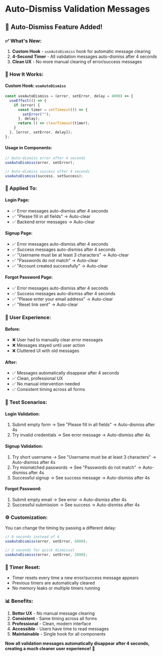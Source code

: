 # Auto-Dismiss Validation Messages

## 🎯 Auto-Dismiss Feature Added!

### ✅ What's New:

1. **Custom Hook** - `useAutoDismiss` hook for automatic message clearing
2. **4-Second Timer** - All validation messages auto-dismiss after 4 seconds
3. **Clean UX** - No more manual clearing of error/success messages

### 🔧 How It Works:

#### Custom Hook: `useAutoDismiss`

```javascript
const useAutoDismiss = (error, setError, delay = 4000) => {
  useEffect(() => {
    if (error) {
      const timer = setTimeout(() => {
        setError("");
      }, delay);
      return () => clearTimeout(timer);
    }
  }, [error, setError, delay]);
};
```

#### Usage in Components:

```javascript
// Auto-dismiss error after 4 seconds
useAutoDismiss(error, setError);

// Auto-dismiss success after 4 seconds
useAutoDismiss(success, setSuccess);
```

### 📱 Applied To:

#### Login Page:

- ✅ Error messages auto-dismiss after 4 seconds
- ✅ "Please fill in all fields" → Auto-clear
- ✅ Backend error messages → Auto-clear

#### Signup Page:

- ✅ Error messages auto-dismiss after 4 seconds
- ✅ Success messages auto-dismiss after 4 seconds
- ✅ "Username must be at least 3 characters" → Auto-clear
- ✅ "Passwords do not match" → Auto-clear
- ✅ "Account created successfully" → Auto-clear

#### Forgot Password Page:

- ✅ Error messages auto-dismiss after 4 seconds
- ✅ Success messages auto-dismiss after 4 seconds
- ✅ "Please enter your email address" → Auto-clear
- ✅ "Reset link sent" → Auto-clear

### 🎨 User Experience:

#### Before:

- ❌ User had to manually clear error messages
- ❌ Messages stayed until user action
- ❌ Cluttered UI with old messages

#### After:

- ✅ Messages automatically disappear after 4 seconds
- ✅ Clean, professional UX
- ✅ No manual intervention needed
- ✅ Consistent timing across all forms

### 🧪 Test Scenarios:

#### Login Validation:

1. Submit empty form → See "Please fill in all fields" → Auto-dismiss after 4s
2. Try invalid credentials → See error message → Auto-dismiss after 4s

#### Signup Validation:

1. Try short username → See "Username must be at least 3 characters" → Auto-dismiss after 4s
2. Try mismatched passwords → See "Passwords do not match" → Auto-dismiss after 4s
3. Successful signup → See success message → Auto-dismiss after 4s

#### Forgot Password:

1. Submit empty email → See error → Auto-dismiss after 4s
2. Successful submission → See success → Auto-dismiss after 4s

### ⚙️ Customization:

You can change the timing by passing a different delay:

```javascript
// 6 seconds instead of 4
useAutoDismiss(error, setError, 6000);

// 2 seconds for quick dismissal
useAutoDismiss(error, setError, 2000);
```

### 🔄 Timer Reset:

- Timer resets every time a new error/success message appears
- Previous timers are automatically cleared
- No memory leaks or multiple timers running

### 📊 Benefits:

1. **Better UX** - No manual message clearing
2. **Consistent** - Same timing across all forms
3. **Professional** - Clean, modern interface
4. **Accessible** - Users have time to read messages
5. **Maintainable** - Single hook for all components

**Now all validation messages automatically disappear after 4 seconds, creating a much cleaner user experience!** 🎉
